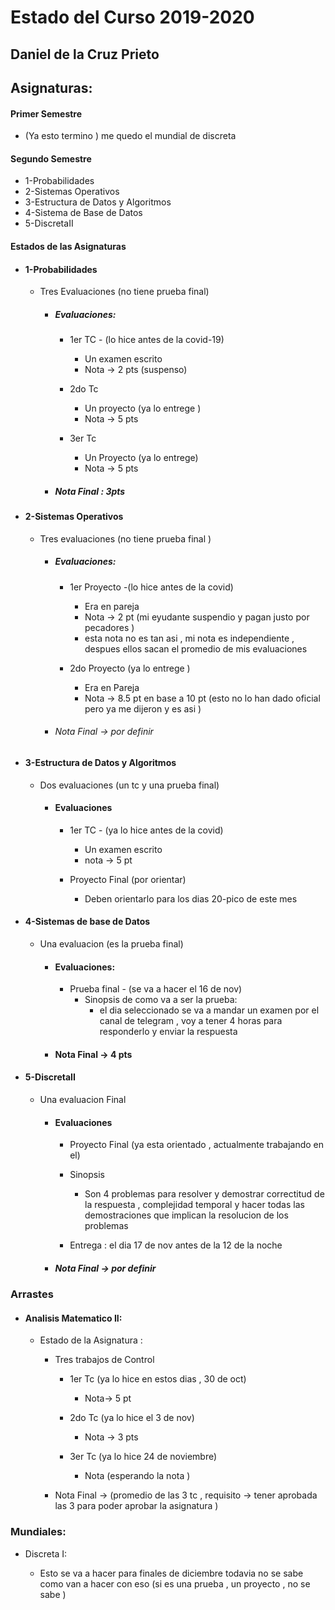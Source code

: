 # Estado del Curso 2019-2020

## Daniel de la Cruz Prieto
  
## Asignaturas:

#### Primer Semestre

* (Ya esto termino ) me quedo el mundial  de discreta  

#### Segundo Semestre

* 1-Probabilidades
* 2-Sistemas Operativos
* 3-Estructura de Datos y Algoritmos
* 4-Sistema de Base de Datos
* 5-DiscretaII

#### Estados de las Asignaturas
	
* #### 1-Probabilidades
    - Tres Evaluaciones (no tiene prueba final)
			
		+ #####  Evaluaciones:
			- 1er TC - (lo hice antes de la covid-19)
			    * Un examen escrito
				*  Nota -> 2 pts (suspenso)

			- 2do Tc 
				* Un proyecto (ya lo entrege )
				* Nota -> 5 pts 

			- 3er Tc
				* Un Proyecto (ya lo entrege) 
				* Nota -> 5 pts  

		+ ##### Nota Final : 3pts 

* #### 2-Sistemas Operativos

	- Tres evaluaciones (no tiene prueba final )
		
		+ ##### Evaluaciones:
			- 1er Proyecto -(lo hice antes de la covid) 
				* Era en pareja 
				* Nota -> 2 pt  (mi eyudante suspendio y pagan justo por pecadores ) 
				* esta nota no es tan asi , mi nota es independiente , despues ellos sacan el promedio de mis evaluaciones 
			
			- 2do Proyecto (ya lo entrege ) 
				* Era en Pareja 
				* Nota -> 8.5 pt en base a 10 pt (esto no lo han dado oficial pero ya me dijeron y es asi ) 

		+ ###### Nota Final -> por definir 
   

* #### 3-Estructura de Datos y Algoritmos 
	- Dos evaluaciones (un tc y una prueba final) 
		
		+ #### Evaluaciones 
			- 1er TC - (ya lo hice antes de la covid) 
				* Un examen escrito 
				* nota -> 5 pt 
			
			- Proyecto Final (por orientar)
				* Deben orientarlo para los dias 20-pico de este mes 
				 

 
* #### 4-Sistemas de base de Datos 
	- Una evaluacion (es la prueba final)

		+ #### Evaluaciones:
			- Prueba final  - (se va a hacer el 16 de nov)
			    * Sinopsis de como va a ser la prueba:
			        - el dia seleccionado se va a mandar un examen por el canal de telegram , voy a tener 4 horas para responderlo y enviar la respuesta 
		+ #### Nota Final -> 4 pts

* #### 5-DiscretaII
	- Una evaluacion Final

        + #### Evaluaciones  	
		    * Proyecto Final (ya esta orientado , actualmente trabajando en el)
			* Sinopsis 

			    - 	Son 4 problemas para resolver y demostrar correctitud de la respuesta , complejidad temporal y hacer todas las demostraciones que implican la resolucion de los problemas

			* Entrega : el dia 17 de nov antes de la 12 de la noche

		+ ##### Nota Final -> por definir   
			

### Arrastes

* #### Analisis Matematico II:

    - Estado de la Asignatura :

		+ Tres trabajos de Control 

			*  1er Tc (ya lo hice en estos dias , 30 de oct)
				- Nota-> 5 pt

			* 2do Tc (ya lo hice el 3 de nov)	
				
                - Nota -> 3 pts 


			* 3er Tc (ya lo hice 24 de noviembre)  
				
				-  Nota  (esperando la nota )

 		+ Nota Final -> (promedio de las 3 tc , requisito -> tener aprobada las 3 para poder aprobar la asignatura ) 


				
	

### Mundiales: 

* Discreta I:

	- Esto se va a hacer para finales de diciembre
		todavia no se sabe como van a hacer con eso (si es una prueba , un proyecto , no se sabe )